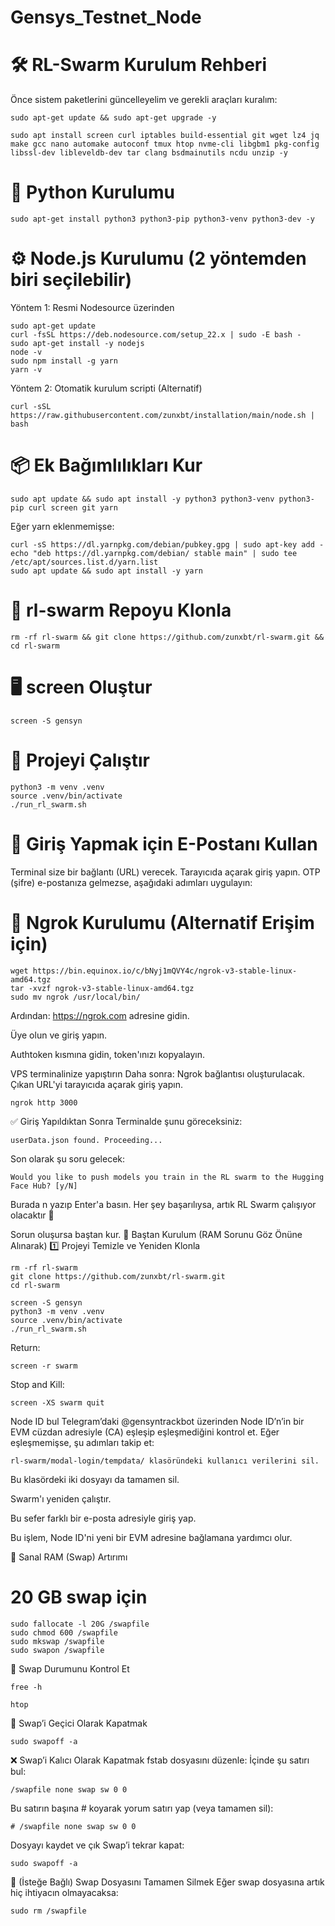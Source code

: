 # Gensys_Testnet_Node

# 🛠️ RL-Swarm Kurulum Rehberi 
Önce sistem paketlerini güncelleyelim ve gerekli araçları kuralım:

````
sudo apt-get update && sudo apt-get upgrade -y

sudo apt install screen curl iptables build-essential git wget lz4 jq make gcc nano automake autoconf tmux htop nvme-cli libgbm1 pkg-config libssl-dev libleveldb-dev tar clang bsdmainutils ncdu unzip -y
``````
# 🐍 Python Kurulumu

``````
sudo apt-get install python3 python3-pip python3-venv python3-dev -y
``````

# ⚙️ Node.js Kurulumu (2 yöntemden biri seçilebilir)
Yöntem 1: Resmi Nodesource üzerinden
``````
sudo apt-get update
curl -fsSL https://deb.nodesource.com/setup_22.x | sudo -E bash -
sudo apt-get install -y nodejs
node -v
sudo npm install -g yarn
yarn -v
``````
Yöntem 2: Otomatik kurulum scripti (Alternatif)

``````
curl -sSL https://raw.githubusercontent.com/zunxbt/installation/main/node.sh | bash
``````

# 📦 Ek Bağımlılıkları Kur


``````
sudo apt update && sudo apt install -y python3 python3-venv python3-pip curl screen git yarn
``````
Eğer yarn eklenmemişse:

``````
curl -sS https://dl.yarnpkg.com/debian/pubkey.gpg | sudo apt-key add -
echo "deb https://dl.yarnpkg.com/debian/ stable main" | sudo tee /etc/apt/sources.list.d/yarn.list
sudo apt update && sudo apt install -y yarn
``````

#  🔄 rl-swarm Repoyu Klonla

``````
rm -rf rl-swarm && git clone https://github.com/zunxbt/rl-swarm.git && cd rl-swarm
``````

# 🖥️ screen Oluştur

``````
screen -S gensyn
``````

# 🚀 Projeyi Çalıştır

``````
python3 -m venv .venv
source .venv/bin/activate
./run_rl_swarm.sh
``````

# 📩 Giriş Yapmak için E-Postanı Kullan
Terminal size bir bağlantı (URL) verecek. Tarayıcıda açarak giriş yapın.
OTP (şifre) e-postanıza gelmezse, aşağıdaki adımları uygulayın:

# 🧠 Ngrok Kurulumu (Alternatif Erişim için)

``````
wget https://bin.equinox.io/c/bNyj1mQVY4c/ngrok-v3-stable-linux-amd64.tgz
tar -xvzf ngrok-v3-stable-linux-amd64.tgz
sudo mv ngrok /usr/local/bin/
``````
Ardından: https://ngrok.com adresine gidin.

Üye olun ve giriş yapın.

Authtoken kısmına gidin, token'ınızı kopyalayın.

VPS terminalinize yapıştırın
Daha sonra: Ngrok bağlantısı oluşturulacak. Çıkan URL'yi tarayıcıda açarak giriş yapın.
``````
ngrok http 3000
``````

✅ Giriş Yapıldıktan Sonra
Terminalde şunu göreceksiniz:
``````
userData.json found. Proceeding...
``````
Son olarak şu soru gelecek:
``````
Would you like to push models you train in the RL swarm to the Hugging Face Hub? [y/N]
``````
Burada n yazıp Enter'a basın.
Her şey başarılıysa, artık RL Swarm çalışıyor olacaktır 🎉

Sorun oluşursa baştan kur.
🔁 Baştan Kurulum (RAM Sorunu Göz Önüne Alınarak)
1️⃣ Projeyi Temizle ve Yeniden Klonla

``````
rm -rf rl-swarm
git clone https://github.com/zunxbt/rl-swarm.git
cd rl-swarm
``````
``````
screen -S gensyn
python3 -m venv .venv
source .venv/bin/activate
./run_rl_swarm.sh
``````
Return:
``````
screen -r swarm
``````
Stop and Kill:
``````
screen -XS swarm quit
``````
Node ID bul
Telegram’daki @gensyntrackbot üzerinden Node ID’n’in bir EVM cüzdan adresiyle (CA) eşleşip eşleşmediğini kontrol et.
Eğer eşleşmemişse, şu adımları takip et:

``````
rl-swarm/modal-login/tempdata/ klasöründeki kullanıcı verilerini sil.
``````
Bu klasördeki iki dosyayı da tamamen sil.

Swarm'ı yeniden çalıştır.

Bu sefer farklı bir e-posta adresiyle giriş yap.

Bu işlem, Node ID'ni yeni bir EVM adresine bağlamana yardımcı olur.

💾 Sanal RAM (Swap) Artırımı

# 20 GB swap için
``````
sudo fallocate -l 20G /swapfile
sudo chmod 600 /swapfile
sudo mkswap /swapfile
sudo swapon /swapfile
``````
🔧 Swap Durumunu Kontrol Et
``````
free -h
``````
``````
htop
``````

🚫 Swap’i Geçici Olarak Kapatmak
``````
sudo swapoff -a
``````
❌ Swap’i Kalıcı Olarak Kapatmak
fstab dosyasını düzenle:
İçinde şu satırı bul:
``````
/swapfile none swap sw 0 0
``````
Bu satırın başına # koyarak yorum satırı yap (veya tamamen sil):
``````
# /swapfile none swap sw 0 0
``````
Dosyayı kaydet ve çık
Swap’i tekrar kapat:
``````
sudo swapoff -a
``````
🧹 (İsteğe Bağlı) Swap Dosyasını Tamamen Silmek
Eğer swap dosyasına artık hiç ihtiyacın olmayacaksa:
``````
sudo rm /swapfile
``````
